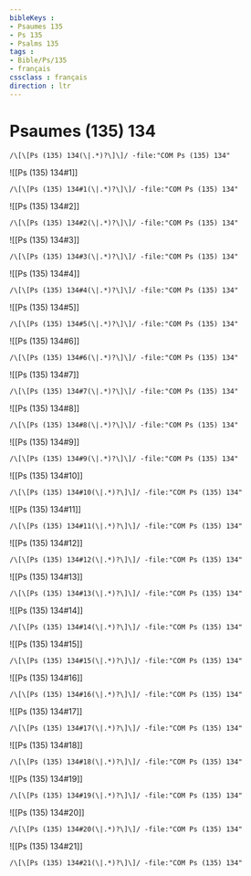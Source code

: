 ```yaml
---
bibleKeys : 
- Psaumes 135
- Ps 135
- Psalms 135
tags : 
- Bible/Ps/135
- français
cssclass : français
direction : ltr
---
```


# Psaumes (135) 134

```query
/\[\[Ps (135) 134(\|.*)?\]\]/ -file:"COM Ps (135) 134"
```



![[Ps (135) 134#1]]

```query
/\[\[Ps (135) 134#1(\|.*)?\]\]/ -file:"COM Ps (135) 134"
```

![[Ps (135) 134#2]]

```query
/\[\[Ps (135) 134#2(\|.*)?\]\]/ -file:"COM Ps (135) 134"
```

![[Ps (135) 134#3]]

```query
/\[\[Ps (135) 134#3(\|.*)?\]\]/ -file:"COM Ps (135) 134"
```

![[Ps (135) 134#4]]

```query
/\[\[Ps (135) 134#4(\|.*)?\]\]/ -file:"COM Ps (135) 134"
```

![[Ps (135) 134#5]]

```query
/\[\[Ps (135) 134#5(\|.*)?\]\]/ -file:"COM Ps (135) 134"
```

![[Ps (135) 134#6]]

```query
/\[\[Ps (135) 134#6(\|.*)?\]\]/ -file:"COM Ps (135) 134"
```

![[Ps (135) 134#7]]

```query
/\[\[Ps (135) 134#7(\|.*)?\]\]/ -file:"COM Ps (135) 134"
```

![[Ps (135) 134#8]]

```query
/\[\[Ps (135) 134#8(\|.*)?\]\]/ -file:"COM Ps (135) 134"
```

![[Ps (135) 134#9]]

```query
/\[\[Ps (135) 134#9(\|.*)?\]\]/ -file:"COM Ps (135) 134"
```

![[Ps (135) 134#10]]

```query
/\[\[Ps (135) 134#10(\|.*)?\]\]/ -file:"COM Ps (135) 134"
```

![[Ps (135) 134#11]]

```query
/\[\[Ps (135) 134#11(\|.*)?\]\]/ -file:"COM Ps (135) 134"
```

![[Ps (135) 134#12]]

```query
/\[\[Ps (135) 134#12(\|.*)?\]\]/ -file:"COM Ps (135) 134"
```

![[Ps (135) 134#13]]

```query
/\[\[Ps (135) 134#13(\|.*)?\]\]/ -file:"COM Ps (135) 134"
```

![[Ps (135) 134#14]]

```query
/\[\[Ps (135) 134#14(\|.*)?\]\]/ -file:"COM Ps (135) 134"
```

![[Ps (135) 134#15]]

```query
/\[\[Ps (135) 134#15(\|.*)?\]\]/ -file:"COM Ps (135) 134"
```

![[Ps (135) 134#16]]

```query
/\[\[Ps (135) 134#16(\|.*)?\]\]/ -file:"COM Ps (135) 134"
```

![[Ps (135) 134#17]]

```query
/\[\[Ps (135) 134#17(\|.*)?\]\]/ -file:"COM Ps (135) 134"
```

![[Ps (135) 134#18]]

```query
/\[\[Ps (135) 134#18(\|.*)?\]\]/ -file:"COM Ps (135) 134"
```

![[Ps (135) 134#19]]

```query
/\[\[Ps (135) 134#19(\|.*)?\]\]/ -file:"COM Ps (135) 134"
```

![[Ps (135) 134#20]]

```query
/\[\[Ps (135) 134#20(\|.*)?\]\]/ -file:"COM Ps (135) 134"
```

![[Ps (135) 134#21]]

```query
/\[\[Ps (135) 134#21(\|.*)?\]\]/ -file:"COM Ps (135) 134"
```

